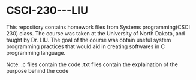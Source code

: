 # CSCI-230---LIU

This repository contains homework files from Systems programming(CSCI 230) class. The course was taken at the University of North Dakota, and taught by Dr. LIU. The goal of the course was obtain useful system programming practices that would aid in creating softwares in C programming language.

Note: .c files contain the code .txt files contain the explaination of the purpose behind the code
